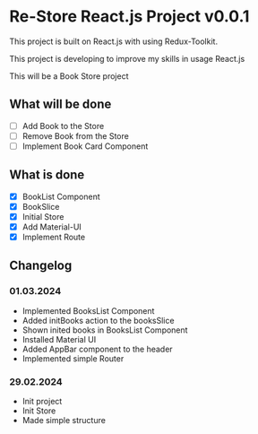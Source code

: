 # Re-Store React.js Project v0.0.1

This project is built on React.js with using Redux-Toolkit.

This project is developing to improve my skills in usage React.js

This will be a Book Store project

## What will be done

-   [ ] Add Book to the Store
-   [ ] Remove Book from the Store
-   [ ] Implement Book Card Component

## What is done

-   [x] BookList Component
-   [x] BookSlice
-   [x] Initial Store
-   [x] Add Material-UI
-   [x] Implement Route

## Changelog

### 01.03.2024

-   Implemented BooksList Component
-   Added initBooks action to the booksSlice
-   Shown inited books in BooksList Component
-   Installed Material UI
-   Added AppBar component to the header
-   Implemented simple Router

### 29.02.2024

-   Init project
-   Init Store
-   Made simple structure
